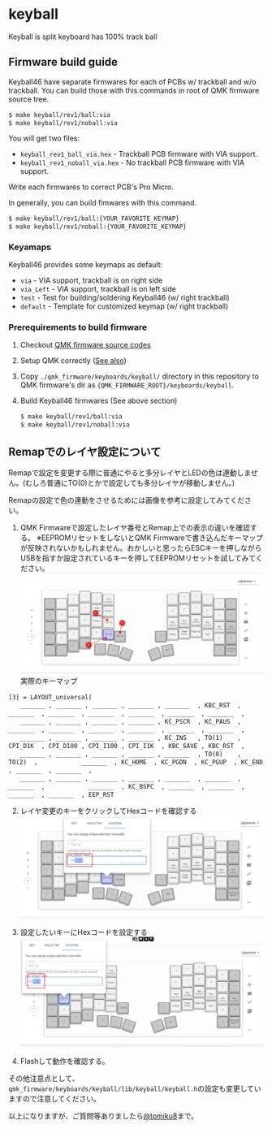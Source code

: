 # keyball

Keyball is split keyboard has 100% track ball

## Firmware build guide

Keyball46 have separate firmwares for each of PCBs w/ trackball and w/o
trackball.  You can build those with this commands in root of QMK firmware
source tree.

```console
$ make keyball/rev1/ball:via
$ make keyball/rev1/noball:via
```

You will get two files:

* `keyball_rev1_ball_via.hex` - Trackball PCB firmware with VIA support.
* `keyball_rev1_noball_via.hex` - No trackball PCB firmware with VIA support.

Write each firmwares to correct PCB's Pro Micro.

In generally, you can build fimwares with this command.

```console
$ make keyball/rev1/ball:{YOUR_FAVORITE_KEYMAP}
$ make keyball/rev1/noball:{YOUR_FAVORITE_KEYMAP}
```

### Keyamaps

Keyball46 provides some keymaps as default:

* `via` - VIA support, trackball is on right side
* `via_Left` - VIA support, trackball is on left side
* `test` - Test for building/soldering Keyball46 (w/ right trackball)
* `default` - Template for customized keymap (w/ right trackball)

### Prerequirements to build firmware

1. Checkout [QMK firmware source codes](https://github.com/qmk/qmk_firmware)
2. Setup QMK correctly ([See also](https://beta.docs.qmk.fm/tutorial/newbs_getting_started))
3. Copy `./qmk_firmware/keyboards/keyball/` directory in this repository to QMK firmware's dir as `{QMK_FIRMWARE_ROOT}/keyboards/keyball`.
4. Build Keyball46 firmwares (See above section)

    ```console
    $ make keyball/rev1/ball:via
    $ make keyball/rev1/noball:via
    ```

## Remapでのレイヤ設定について
Remapで設定を変更する際に普通にやると多分レイヤとLEDの色は連動しません。(むしろ普通にTO(0)とかで設定しても多分レイヤが移動しません。)

Remapの設定で色の連動をさせるためには画像を参考に設定してみてください。
1. QMK Firmwareで設定したレイヤ番号とRemap上での表示の違いを確認する。 ※EEPROMリセットをしないとQMK Firmwareで書き込んだキーマップが反映されないかもしれません。おかしいと思ったらESCキーを押しながらUSBを指すか設定されているキーを押してEEPROMリセットを試してみてください。
![Remap上の表示と実際に対応しているレイヤ番号](./images/1.png)
実際のキーマップ
```
[3] = LAYOUT_universal(
   _______ , _______ , _______ , _______ , _______  , KBC_RST  ,                                  _______  , _______  , _______  , _______  , _______  , _______  ,
   _______ , _______ , _______ , _______ , KC_PSCR  , KC_PAUS  ,                                  _______  , _______  , _______  , _______  , _______  , _______  ,
   _______ , _______ , _______ , _______ , KC_INS   , TO(1)    ,                                  CPI_D1K  , CPI_D100 , CPI_I100 , CPI_I1K  , KBC_SAVE , KBC_RST  ,
   _______ , _______ , _______ , _______ , _______  , TO(0)    ,   TO(2)  ,            _______  , KC_HOME  , KC_PGDN  , KC_PGUP  , KC_END   , _______  , _______  ,
   _______ , _______ , _______ , _______ , _______  , _______  , _______  ,            _______  , KC_BSPC  , _______  , _______  , _______  , _______  , EEP_RST
```

2. レイヤ変更のキーをクリックしてHexコードを確認する
![Remap上の表示と実際に対応しているレイヤ番号](./images/2.png)

3. 設定したいキーにHexコードを設定する
![Remap上の表示と実際に対応しているレイヤ番号](./images/3.png)

4. Flashして動作を確認する。

その他注意点として、`qmk_firmware/keyboards/keyball/lib/keyball/keyball.h`の設定も変更していますので注意してください。

以上になりますが、ご質問等ありましたら<a href="https://twitter.com/tomiku8" target="_blank">@tomiku8</a>まで。